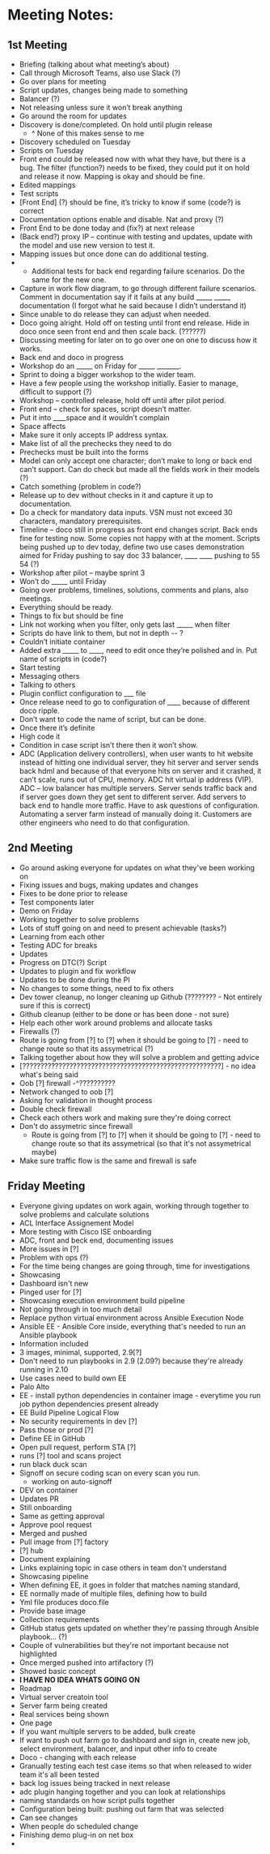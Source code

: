# Meeting Notes:
## 1st Meeting
- Briefing (talking about what meeting’s about)
- Call through Microsoft Teams, also use Slack (?)
- Go over plans for meeting
- Script updates, changes being made to something
- Balancer (?)
- Not releasing unless sure it won’t break anything
- Go around the room for updates
- Discovery is done/completed. On hold until plugin release 
    - ^ None of this makes sense to me
- Discovery scheduled on Tuesday
- Scripts on Tuesday
- Front end could be released now with what they have, but there is a bug. The filter (function?) needs to be fixed, they could put it on hold and release it now. Mapping is okay and should be fine. 
- Edited mappings
- Test scripts
- [Front End] (?) should be fine, it’s tricky to know if some (code?) is correct
- Documentation options enable and disable. Nat and proxy (?)
- Front End to be done today and (fix?) at next release
- (Back end?) proxy IP – continue with testing and updates, update with the model and use new version to test it. 
- Mapping issues but once done can do additional testing.
- - Additional tests for back end regarding failure scenarios. Do the same for the new one.
- Capture in work flow diagram, to go through different failure scenarios. Comment in documentation say if it fails at any build _____ _____ documentation (I forgot what he said because I didn’t understand it)
- Since unable to do release they can adjust when needed.
- Doco going alright. Hold off on testing until front end release. Hide in doco once seen front end and then scale back. (??????)
- Discussing meeting for later on to go over one on one to discuss how it works.
- Back end and doco in progress
- Workshop do an _____ on Friday for _____ _______. 
- Sprint to doing a bigger workshop to the wider team.
- Have a few people using the workshop initially. Easier to manage, difficult to support (?)
- Workshop – controlled release, hold off until after pilot period. 
- Front end – check for spaces, script doesn’t matter.
- Put it into ____space and it wouldn’t complain
- Space affects
- Make sure it only accepts IP address syntax. 
- Make list of all the prechecks they need to do
- Prechecks must be built into the forms
- Model can only accept one character; don’t make to long or back end can’t support. Can do check but made all the fields work in their models (?)
- Catch something (problem in code?)
- Release up to dev without checks in it and capture it up to documentation.
- Do a check for mandatory data inputs. VSN must not exceed 30 characters, mandatory prerequisites. 
- Timeline – doco still in progress as front end changes script. Back ends fine for testing now. Some copies not happy with at the moment. Scripts being pushed up to dev today, define two use cases demonstration aimed for Friday pushing to say doc 33 balancer, ____ ____ pushing to 55 54 (?)
- Workshop after pilot – maybe sprint 3
- Won’t do _____ until Friday
- Going over problems, timelines, solutions, comments and plans, also meetings.
- Everything should be ready.
- Things to fix but should be fine
- Link not working when you filter, only gets last _____ when filter
- Scripts do have link to them, but not in depth -- ?
- Couldn’t initiate container
- Added extra _____ to ____, need to edit once they’re polished and in. Put name of scripts in (code?)
- Start testing
- Messaging others
- Talking to others
- Plugin conflict configuration to ___ file
- Once release need to go to configuration of ____ because of different doco ripple.
- Don’t want to code the name of script, but can be done.
- Once there it’s definite
- High code it
- Condition in case script isn’t there then it won’t show.
- ADC (Application delivery controllers), when user wants to hit website instead of hitting one individual server, they hit server and server sends back hdml and because of that everyone hits on server and it crashed, it can’t scale, runs out of CPU, memory. ADC hit virtual ip address (VIP). ADC – low balancer has multiple servers. Server sends traffic back and if server goes down they get sent to different server. Add servers to back end to handle more traffic. Have to ask questions of configuration. Automating a server farm instead of manually doing it. Customers are other engineers who need to do that configuration.
## 2nd Meeting
- Go around asking everyone for updates on what they've been working on
- Fixing issues and bugs, making updates and changes
- Fixes to be done prior to release
- Test components later
- Demo on Friday
- Working together to solve problems
- Lots of stuff going on and need to present achievable (tasks?)
- Learning from each other
- Testing ADC for breaks
- Updates 
- Progress on DTC(?) Script
- Updates to plugin and fix workflow
- Updates to be done during the PI
- No changes to some things, need to fix others
- Dev tower cleanup, no longer cleaning up Github (???????? \- Not entirely sure if this is correct) 
- Github cleanup (either to be done or has been done - not sure)
- Help each other work around problems and allocate tasks
- Firewalls (?)
- Route is going from [?] to [?] when it should be going to [?] - need to change route so that its assymetrical (?)
- Talking together about how they will solve a problem and getting advice
- [???????????????????????????????????????????????????????] - no idea what's being said
- Oob [?] firewall
    -^??????????
- Network changed to oob [?]
- Asking for validation in thought process
- Double check firewall
- Check each others work and making sure they're doing correct
- Don't do assymetric since firewall  
    - Route is going from [?] to [?] when it should be going to [?] - need to change route so that its assymetrical (so that it's not assymetrical maybe)
- Make sure traffic flow is the same and firewall is safe

## Friday Meeting
- Everyone giving updates on work again, working through together to solve problems and calculate solutions
- ACL Interface Assignement Model
- More testing with Cisco ISE onboarding
- ADC, front and beck end, documenting issues
- More issues in [?]
- Problem with ops (?)
- For the time being changes are going through, time for investigations
- Showcasing
- Dashboard isn't new
- Pinged user for [?]
- Showcasing execution environment build pipeline
- Not going through in too much detail
- Replace python virtual environment across Ansible Execution Node
- Ansible EE - Ansible Core inside, everything that's needed to run an Ansible playbook
- Information included
- 3 images, minimal, supported, 2.9[?]
- Don't need to run playbooks in 2.9 (2.09?) because they're already running in 2.10
- Use cases need to build own EE
- Palo Alto
- EE - install python dependencies in container image - everytime you run job python dependencies present already
- EE Build Pipeline Logical Flow
- No security requirements in dev [?]
- Pass those or prod [?]
- Define EE in GitHub
- Open pull request, perform STA [?]
- runs [?] tool and scans project
- run black duck scan
- Signoff on secure coding scan on every scan you run.
    - working on auto-signoff
- DEV on container
- Updates PR
- Still onboarding
- Same as getting approval
- Approve pool request
- Merged and pushed
- Pull image from [?] factory
- [?] hub
- Document explaining
- Links explaining topic in case others in team don't understand
- Showcasing pipeline
- When defining EE, it goes in folder that matches naming standard,
- EE normally made of multiple files, defining how to build
- Yml file produces doco.file
- Provide base image
- Collection requirements
- GitHub status gets updated on whether they're passing through Ansible playbook... (?)
- Couple of vulnerabilities but they're not important because not highlighted
- Once merged pushed into artifactory (?)
- Showed basic concept
- **I HAVE NO IDEA WHATS GOING ON**
- Roadmap 
- Virtual server creatoin tool
- Server farm being created
- Real services being shown 
- One page
- If you want multiple servers to be added, bulk create 
- If want to push out farm go to dashboard and sign in, create new job, select environment, balancer, and input other info to create
- Doco - changing with each release
- Granually testing each test case items so that when released to wider team it's all been tested
- back log issues being tracked in next release
- adc plugin hanging together and you can look at relationships
- naming standards on how script pulls together
- Configuration being built: pushing out farm that was selected
- Can see changes 
- When people do scheduled change
- Finishing demo plug-in on net box
- 